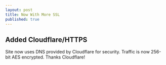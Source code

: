 ```yaml
---
layout: post
title: Now With More SSL 
published: true
---
```

## Added Cloudflare/HTTPS
Site now uses DNS provided by Cloudflare for security. Traffic is now 256-bit AES encrypted. Thanks Cloudflare!
